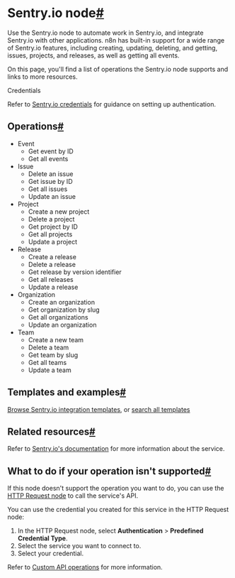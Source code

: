[](https://github.com/n8n-io/n8n-docs/edit/main/docs/integrations/builtin/app-nodes/n8n-nodes-base.sentryio.md "Edit this page")

# Sentry.io node[#](#sentryio-node "Permanent link")

Use the Sentry.io node to automate work in Sentry.io, and integrate Sentry.io with other applications. n8n has built-in support for a wide range of Sentry.io features, including creating, updating, deleting, and getting, issues, projects, and releases, as well as getting all events.

On this page, you'll find a list of operations the Sentry.io node supports and links to more resources.

Credentials

Refer to [Sentry.io credentials](../../credentials/sentryio/) for guidance on setting up authentication.

## Operations[#](#operations "Permanent link")

*   Event
    *   Get event by ID
    *   Get all events
*   Issue
    *   Delete an issue
    *   Get issue by ID
    *   Get all issues
    *   Update an issue
*   Project
    *   Create a new project
    *   Delete a project
    *   Get project by ID
    *   Get all projects
    *   Update a project
*   Release
    *   Create a release
    *   Delete a release
    *   Get release by version identifier
    *   Get all releases
    *   Update a release
*   Organization
    *   Create an organization
    *   Get organization by slug
    *   Get all organizations
    *   Update an organization
*   Team
    *   Create a new team
    *   Delete a team
    *   Get team by slug
    *   Get all teams
    *   Update a team

## Templates and examples[#](#templates-and-examples "Permanent link")

[Browse Sentry.io integration templates](https://n8n.io/integrations/sentryio/), or [search all templates](https://n8n.io/workflows/)

## Related resources[#](#related-resources "Permanent link")

Refer to [Sentry.io's documentation](https://docs.sentry.io/api/) for more information about the service.

## What to do if your operation isn't supported[#](#what-to-do-if-your-operation-isnt-supported "Permanent link")

If this node doesn't support the operation you want to do, you can use the [HTTP Request node](../../core-nodes/n8n-nodes-base.httprequest/) to call the service's API.

You can use the credential you created for this service in the HTTP Request node:

1.  In the HTTP Request node, select **Authentication** > **Predefined Credential Type**.
2.  Select the service you want to connect to.
3.  Select your credential.

Refer to [Custom API operations](../../../custom-operations/) for more information.